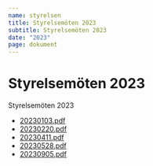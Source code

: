 ```yaml
---
name: styrelsen
title: Styrelsemöten 2023
subtitle: Styrelsemöten 2023
date: "2023"
page: dokument
---
```


# Styrelsemöten 2023

Styrelsemöten 2023

- <a href="./assets/files/styrelsemoten-2023/20230103.pdf" target="_blank">20230103.pdf</a>
- <a href="./assets/files/styrelsemoten-2023/20230220.pdf" target="_blank">20230220.pdf</a>
- <a href="./assets/files/styrelsemoten-2023/20230411.pdf" target="_blank">20230411.pdf</a>
- <a href="./assets/files/styrelsemoten-2023/20230528.pdf" target="_blank">20230528.pdf</a>
- <a href="./assets/files/styrelsemoten-2023/20230905.pdf" target="_blank">20230905.pdf</a>
